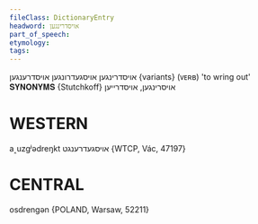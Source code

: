 ```yaml
---
fileClass: DictionaryEntry
headword: אויסדרינגען
part_of_speech: 
etymology: 
tags: 
---
```

אויסדרינגען
אויסגעדרונגען
אויסדרענגען {variants}
(ᴠᴇʀʙ)
'to wring out'
𝐒𝐘𝐍𝐎𝐍𝐘𝐌𝐒 {Stutchkoff}
אויסרינגען, אויסדרייען

WESTERN
========

a˰uzgʲədreŋkt אויסגעדרענגט {WTCP, Vác, 47197}

CENTRAL
========

osdrengən {POLAND, Warsaw, 52211}